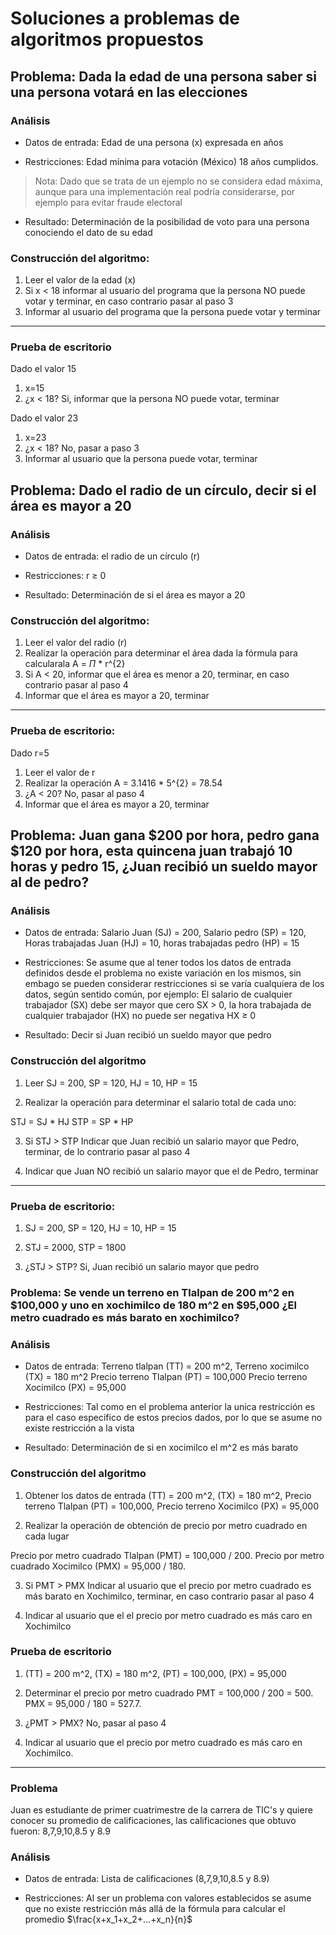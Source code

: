 # Soluciones a problemas de algoritmos propuestos

## Problema: Dada la edad de una persona saber si una persona votará en las elecciones

### Análisis
- Datos de entrada: Edad de una persona (x) expresada en años

- Restricciones: Edad mínima para votación (México) 18 años cumplidos.
> Nota: Dado que se trata de un ejemplo no se considera edad máxima, aunque para una implementación real podría considerarse, por ejemplo para evitar fraude electoral

- Resultado: Determinación de la posibilidad de voto para una persona conociendo el dato de su edad

### Construcción del algoritmo:

1. Leer el valor de la edad (x)
2. Si x < 18 informar al usuario del programa que la persona NO puede votar y terminar, en caso contrario pasar al paso 3
3. Informar al usuario del programa que la persona puede votar y terminar

----

### Prueba de escritorio

Dado el valor 15

1. x=15
2. ¿x < 18? Si, informar que la persona NO puede votar, terminar

Dado el valor 23

1. x=23
2. ¿x < 18? No, pasar a paso 3
3. Informar al usuario que la persona puede votar, terminar

## Problema: Dado el radio de un círculo, decir si el área es mayor a 20

### Análisis
- Datos de entrada: el radio de un círculo (r)

- Restricciones: r $\geq$ 0

- Resultado: Determinación de si el área es mayor a 20

### Construcción del algoritmo:

1. Leer el valor del radio (r)
2. Realizar la operación para determinar el área dada la fórmula para calcularala A = $\Pi$ * r^{2}
3. Si A < 20, informar que el área es menor a 20, terminar, en caso contrario pasar al paso 4
4. Informar que el área es mayor a 20, terminar

---

### Prueba de escritorio:
Dado r=5
1. Leer el valor de r
2. Realizar la operación A = 3.1416 * 5^{2} = 78.54
3. ¿A < 20? No, pasar al paso 4
4. Informar que el área es mayor a 20, terminar

## Problema: Juan gana $200 por hora, pedro gana $120 por hora, esta quincena juan trabajó 10 horas y pedro 15, ¿Juan recibió un sueldo mayor al de pedro?

### Análisis
- Datos de entrada: Salario Juan (SJ) = 200, Salario pedro (SP) = 120, Horas trabajadas Juan (HJ) = 10, horas trabajadas pedro (HP) = 15

- Restricciones: Se asume que al tener todos los datos de entrada definidos desde el problema no existe variación en los mismos, sin embago se pueden considerar restricciones si se varía cualquiera de los datos, según sentido común, por ejemplo: El salario de cualquier trabajador (SX) debe ser mayor que cero SX > 0, la hora trabajada de cualquier trabajador (HX) no puede ser negativa HX $\geq$ 0

- Resultado: Decir si Juan recibió un sueldo mayor que pedro

### Construcción del algoritmo

1. Leer SJ = 200, SP = 120, HJ = 10, HP = 15

2. Realizar la operación para determinar el salario total de cada uno:

STJ = SJ * HJ
STP = SP * HP

3. Si STJ > STP Indicar que Juan recibió un salario mayor que Pedro, terminar, de lo contrario pasar al paso 4

4. Indicar que Juan NO recibió un salario mayor que el de Pedro, terminar

--- 

### Prueba de escritorio:

1. SJ = 200, SP = 120, HJ = 10, HP = 15

2. STJ = 2000, STP = 1800

3. ¿STJ > STP? Si, Juan recibió un salario mayor que pedro

### Problema: Se vende un terreno en Tlalpan de 200 m^2 en $100,000 y uno en xochimilco de 180 m^2 en $95,000 ¿El metro cuadrado es más barato en xochimilco?

### Análisis

- Datos de entrada: Terreno tlalpan (TT) = 200 m^2, Terreno xocimilco (TX) = 180 m^2 Precio terreno Tlalpan (PT) = 100,000 Precio terreno Xocimilco (PX) = 95,000

- Restricciones: Tal como en el problema anterior la unica restricción es para el caso especifico de estos precios dados, por lo que se asume no existe restricción a la vista

- Resultado: Determinación de si en xocimilco el m^2 es más barato

### Construcción del algoritmo

1. Obtener los datos de entrada (TT) = 200 m^2,  (TX) = 180 m^2, Precio terreno Tlalpan (PT) = 100,000, Precio terreno Xocimilco (PX) = 95,000

2. Realizar la operación de obtención de precio por metro cuadrado en cada lugar

Precio por metro cuadrado Tlalpan (PMT) = 100,000 / 200.
Precio por metro cuadrado Xocimilco (PMX) = 95,000 / 180.

3. Si PMT > PMX Indicar al usuario que el precio por metro cuadrado es más barato en Xochimilco, terminar, en caso contrario pasar al paso 4

4. Indicar al usuario que el el precio por metro cuadrado es más caro en Xochimilco

### Prueba de escritorio

1. (TT) = 200 m^2,  (TX) = 180 m^2, (PT) = 100,000, (PX) = 95,000

2. Determinar el precio por metro cuadrado
PMT = 100,000 / 200 = 500.
PMX = 95,000 / 180 = 527.7.

3. ¿PMT > PMX? No, pasar al paso 4

4. Indicar al usuario que el precio por metro cuadrado es más caro en Xochimilco.

---

### Problema

Juan es estudiante de primer cuatrimestre de la carrera de TIC's y quiere conocer su promedio de calificaciones, las calificaciones que obtuvo fueron: 8,7,9,10,8.5 y 8.9

### Análisis

- Datos de entrada: Lista de calificaciones (8,7,9,10,8.5 y 8.9)

- Restricciones: Al ser un problema con valores establecidos se asume que no existe restricción más allá de la fórmula para calcular el promedio $\frac{x+x_1+x_2+...+x_n}{n}$